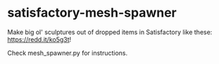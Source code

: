 # satisfactory-mesh-spawner
Make big ol' sculptures out of dropped items in Satisfactory like these: https://redd.it/ko5g3t!

Check mesh_spawner.py for instructions.

